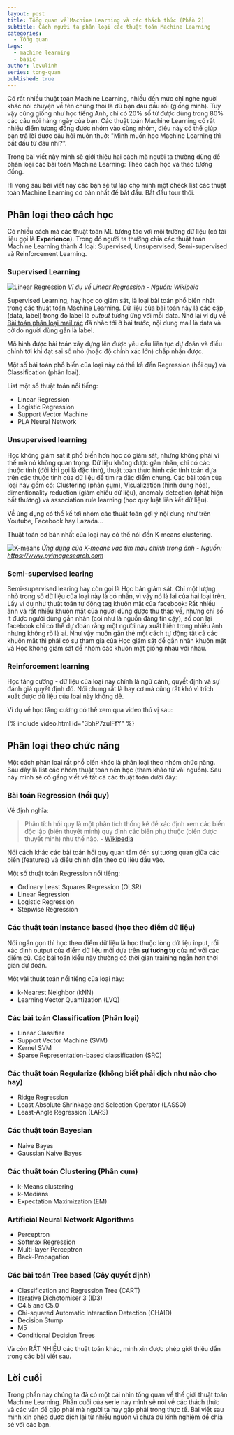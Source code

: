 ```yaml
---
layout: post
title: Tổng quan về Machine Learning và các thách thức (Phần 2)
subtitle: Cách người ta phân loại các thuật toán Machine Learning
categories:
  - Tổng quan
tags:
  - machine learning
  - basic
author: levulinh
series: tong-quan
published: true
---
```


Có rất nhiều thuật toán Machine Learning, nhiều đến mức chỉ nghe người khác nói chuyện về tên chúng thôi là đủ bạn đau đầu rồi (giống mình). Tuy vậy cũng giống như học tiếng Anh, chỉ có 20% số từ được dùng trong 80% các câu nói hàng ngày của bạn. Các thuật toán Machine Learning có rất nhiều điểm tương đồng được nhóm vào cùng nhóm, điều này có thể giúp bạn trả lời được câu hỏi muôn thuở: "Mình muốn học Machine Learning thì bắt đầu từ đâu nhỉ?".

Trong bài viết này mình sẽ giới thiệu hai cách mà người ta thường dùng để phân loại các bài toán Machine Learning: Theo cách học và theo tương đồng.

Hi vọng sau bài viết này các bạn sẽ tự lập cho mình một check list các thuật toán Machine Learning cơ bản nhất để bắt đầu. Bắt đầu tour thôi.

## Phân loại theo cách học

Có nhiều cách mà các thuật toán ML tương tác với môi trường dữ liệu (có tài liệu gọi là **Experience**). Trong đó người ta thường chia các thuật toán Machine Learning thành 4 loại: Supervised, Unsupervised, Semi-supervised và Reinforcement Learning.

### Supervised Learning

![Linear Regression](https://upload.wikimedia.org/wikipedia/commons/thumb/3/3a/Linear_regression.svg/438px-Linear_regression.svg.png)
*Ví dụ về Linear Regression - Nguồn: Wikipeia*

Supervised Learning, hay học có giám sát, là loại bài toán phổ biến nhất trong các thuật toán Machine Learning. Dữ liệu của bài toán này là các cặp (data, label) trong đó label là *output* tương ứng với mỗi data. Nhớ lại ví dụ về [Bài toán phân loại mail rác](/2018-08-17-tong-quan-ve-machine-learning-va-cac-thach-thuc-p1/#machine-learning-vs-hard-code) đã nhắc tới ở bài trước, nội dung mail là data và cờ do người dùng gắn là label.

Mô hình được bài toán xây dựng lên được yêu cầu liên tục dự đoán và điều chỉnh tới khi đạt sai số nhỏ (hoặc độ chính xác lớn) chấp nhận được.

Một số bài toán phổ biến của loại này có thể kể đến Regression (hồi quy) và Classification (phân loại).

List một số thuật toán nổi tiếng:
- Linear Regression
- Logistic Regression
- Support Vector Machine
- PLA Neural Network

### Unsupervised learning

Học không giám sát ít phổ biến hơn học có giám sát, nhưng không phải vì thế mà nó không quan trọng. Dữ liệu không được gắn nhãn, chỉ có các thuộc tính (đôi khi gọi là đặc tính), thuật toán thực hình các tính toán dựa trên các thuộc tính của dữ liệu để tìm ra đặc điểm chung. Các bài toán của loại này gồm có: Clustering (phân cụm), Visualization (hình dung hóa), dimentionality reduction (giảm chiều dữ liệu), anomaly detection (phát hiện bất thường) và association rule learning (học quy luật liên kết dữ liệu).

Về ứng dụng có thể kể tới nhóm các thuật toán gợi ý nội dung như trên Youtube, Facebook hay Lazada...

Thuật toán cơ bản nhất của loại này có thể nói đến K-means clustering.

![K-means](https://www.pyimagesearch.com/wp-content/uploads/2014/05/batman-colors.jpg)
*Ứng dụng của K-means vào tìm màu chính trong ảnh - Nguồn: <https://www.pyimagesearch.com>*

### Semi-supervised learing

Semi-supervised learing hay còn gọi là Học bán giám sát. Chỉ một lượng nhỏ trong số dữ liệu của loại này là có nhãn, vì vậy nó là lai của hai loại trên. Lấy ví dụ như thuật toán tự động tag khuôn mặt của facebook: Rất nhiều ảnh và rất nhiều khuôn mặt của người dùng được thu thập về, nhưng chỉ số ít được người dùng gắn nhãn (coi như là nguồn đáng tin cậy), số còn lại facebook chỉ có thể dự đoán rằng một người này xuất hiện trong nhiều ảnh nhưng không rõ là ai. Như vậy muốn gắn thẻ một cách tự động tất cả các khuôn mặt thì phải có sự tham gia của Học giám sát để gắn nhãn khuôn mặt và Học không giám sát để nhóm các khuôn mặt giống nhau với nhau.

### Reinforcement learning

Học tăng cường -  dữ liệu của loại này chính là ngữ cảnh, quyết định và sự đánh giá quyết định đó. Nói chung rất là hay cơ mà cũng rất khó vì trích xuất được dữ liệu của loại này không dễ.

Ví dụ về học tăng cường có thể xem qua video thú vị sau:

{% include video.html id="3bhP7zulFfY" %}

## Phân loại theo chức năng

Một cách phân loại rất phổ biến khác là phân loại theo nhóm chức năng. Sau đây là list các nhóm thuật toán nên học (tham khảo từ vài nguồn). Sau này mình sẽ cố gắng viết về tất cả các thuật toán dưới đây:

### Bài toán Regression (hồi quy)

Về định nghĩa:

>Phân tích hồi quy là một phân tích thống kê để xác định xem các biến độc lập (biến thuyết minh) quy định các biến phụ thuộc (biến được thuyết minh) như thế nào. - [Wikipedia](https://vi.wikipedia.org/wiki/Ph%C3%A2n_t%C3%ADch_h%E1%BB%93i_quy)

Nói cách khác các bài toán hồi quy quan tâm đến sự tương quan giữa các biến (features) và điều chỉnh dần theo dữ liệu đầu vào.

Một số thuật toán Regression nổi tiếng:
- Ordinary Least Squares Regression (OLSR)
- Linear Regression
- Logistic Regression
- Stepwise Regression

### Các thuật toán Instance based (học theo điểm dữ liệu)

Nói ngắn gọn thì học theo điểm dữ liệu là học thuộc lòng dữ liệu input, rồi xác định output của điểm dữ liệu mới dựa trên **sự tương tự** của nó với các điểm cũ. Các bài toán kiểu này thường có thời gian training ngắn hơn thời gian dự đoán.

Một vài thuật toán nổi tiếng của loại này:
- k-Nearest Neighbor (kNN)
- Learning Vector Quantization (LVQ)

### Các bài toán Classification (Phân loại)
- Linear Classifier
- Support Vector Machine (SVM)
- Kernel SVM
- Sparse Representation-based classification (SRC)

### Các thuật toán Regularize (không biết phải dịch như nào cho hay)

- Ridge Regression
- Least Absolute Shrinkage and Selection Operator (LASSO)
- Least-Angle Regression (LARS)

### Các thuật toán Bayesian

- Naive Bayes
- Gaussian Naive Bayes

### Các thuật toán Clustering (Phân cụm)

- k-Means clustering
- k-Medians
- Expectation Maximization (EM)

### Artificial Neural Network Algorithms
- Perceptron
- Softmax Regression
- Multi-layer Perceptron
- Back-Propagation

### Các bài toán Tree based (Cây quyết định)

- Classification and Regression Tree (CART)
- Iterative Dichotomiser 3 (ID3)
- C4.5 and C5.0
- Chi-squared Automatic Interaction Detection (CHAID)
- Decision Stump
- M5
- Conditional Decision Trees

Và còn RẤT NHIỀU các thuật toán khác, mình xin được phép giới thiệu dần trong các bài viết sau.

## Lời cuối

Trong phần này chúng ta đã có một cái nhìn tổng quan về thế giới thuật toán Machine Learning. Phần cuối của serie này mình sẽ nói về các thách thức và các vấn đề gặp phải mà người ta hay gặp phải trong thực tế. Bài viết sau mình xin phép được dịch lại từ nhiều nguồn vì chưa đủ kinh nghiệm để chia sẻ với các bạn.